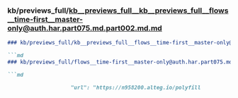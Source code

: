 ### kb/previews_full/kb__previews_full__kb__previews_full__flows__time-first__master-only@auth.har.part075.md.part002.md.md

```md
### kb/previews_full/kb__previews_full__flows__time-first__master-only@auth.har.part075.md.part002.md

```md
### kb/previews_full/flows__time-first__master-only@auth.har.part075.md (part 002)

```md

                    "url": "https://n958200.alteg.io/polyfill
```

```

```

```
